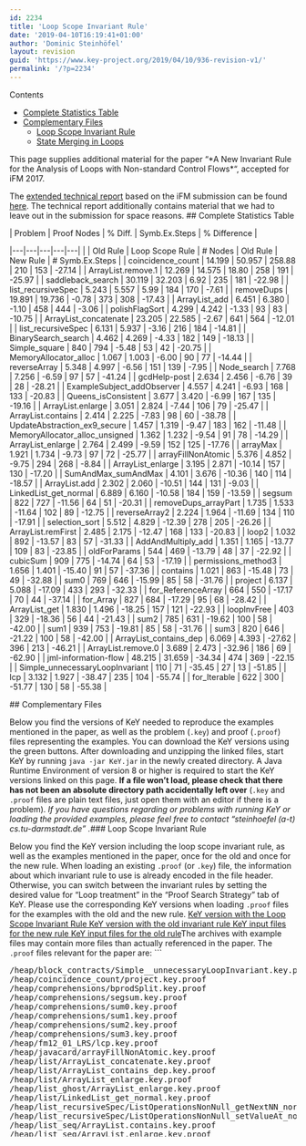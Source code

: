 ```yaml
---
id: 2234
title: 'Loop Scope Invariant Rule'
date: '2019-04-10T16:19:41+01:00'
author: 'Dominic Steinhöfel'
layout: revision
guid: 'https://www.key-project.org/2019/04/10/936-revision-v1/'
permalink: '/?p=2234'
---
```


<div class="row"><div class="col-md-3 col-md-push-9"><div class="no_bullets" id="toc_container">Contents

- [Complete Statistics Table](#Complete_Statistics_Table)
- [Complementary Files](#Complementary_Files)
    - [Loop Scope Invariant Rule](#Loop_Scope_Invariant_Rule)
    - [State Merging in Loops](#State_Merging_in_Loops)

</div></div><div class="col-md-9 col-md-pull-3"><span aria-hidden="true" class="glyphicon glyphicon-info-sign"></span>This page supplies additional material for the paper “*A New Invariant Rule for the Analysis of Loops with Non-standard Control Flows*“, accepted for iFM 2017.

The [extended technical report](https://tubiblio.ulb.tu-darmstadt.de/105053/) based on the iFM submission can be found [here](https://tubiblio.ulb.tu-darmstadt.de/105053/). The technical report additionally contains material that we had to leave out in the submission for space reasons. ## <span id="Complete_Statistics_Table">Complete Statistics Table</span>

<style type="text/css">
            table#stats-table th {<br />
                text-align: center;<br />
                border: 0;<br />
                padding: 0;<br />
            }<br />
           table#stats-table thead {<br />
                border-top: 2px solid #ddd;<br />
                border-bottom: 1px solid #ddd;<br />
            }            table#stats-table thead tr:first-child th {<br />
                padding-top: 8px;<br />
            }<br />
            table#stats-table thead tr:last-child th {<br />
                padding-bottom: 8px;<br />
            }<br />
            table#stats-table td {<br />
                text-align: right;<br />
            }<br />
            table#stats-table td:first-child {<br />
                text-align: left;<br />
            }<br />
            table#stats-table .egood {<br />
                color: green;<br />
            }<br />
            table#stats-table .ebad {<br />
                color: red;<br />
            }<br />
            table#stats-table .emedium {<br />
                color: gray;<br />
            }<br />
        </style><div class="table-responsive">| Problem | Proof Nodes | % Diff. | Symb.Ex.Steps | % Difference |
|---|---|---|---|---|
|  | Old Rule | Loop Scope Rule | \# Nodes | Old Rule | New Rule | \# Symb.Ex.Steps |
| coincidence\_count | 14.199 | 50.957 | <span class="ebad">258.88</span> | 210 | 153 | <span class="egood">-27.14</span> |
| ArrayList.remove.1 | 12.269 | 14.575 | <span class="ebad">18.80</span> | 258 | 191 | <span class="egood">-25.97</span> |
| saddleback\_search | 30.119 | 32.203 | <span class="ebad">6.92</span> | 235 | 181 | <span class="egood">-22.98</span> |
| list\_recursiveSpec | 5.243 | 5.557 | <span class="ebad">5.99</span> | 184 | 170 | <span class="egood">-7.61</span> |
| removeDups | 19.891 | 19.736 | <span class="emedium">-0.78</span> | 373 | 308 | <span class="egood">-17.43</span> |
| ArrayList\_add | 6.451 | 6.380 | <span class="emedium">-1.10</span> | 458 | 444 | <span class="egood">-3.06</span> |
| polishFlagSort | 4.299 | 4.242 | <span class="emedium">-1.33</span> | 93 | 83 | <span class="egood">-10.75</span> |
| ArrayList\_concatenate | 23.205 | 22.585 | <span class="emedium">-2.67</span> | 641 | 564 | <span class="egood">-12.01</span> |
| list\_recursiveSpec | 6.131 | 5.937 | <span class="egood">-3.16</span> | 216 | 184 | <span class="egood">-14.81</span> |
| BinarySearch\_search | 4.462 | 4.269 | <span class="egood">-4.33</span> | 182 | 149 | <span class="egood">-18.13</span> |
| Simple\_square | 840 | 794 | <span class="egood">-5.48</span> | 53 | 42 | <span class="egood">-20.75</span> |
| MemoryAllocator\_alloc | 1.067 | 1.003 | <span class="egood">-6.00</span> | 90 | 77 | <span class="egood">-14.44</span> |
| reverseArray | 5.348 | 4.997 | <span class="egood">-6.56</span> | 151 | 139 | <span class="egood">-7.95</span> |
| Node\_search | 7.768 | 7.256 | <span class="egood">-6.59</span> | 97 | 57 | <span class="egood">-41.24</span> |
| gcdHelp-post | 2.634 | 2.456 | <span class="egood">-6.76</span> | 39 | 28 | <span class="egood">-28.21</span> |
| ExampleSubject\_addObserver | 4.557 | 4.241 | <span class="egood">-6.93</span> | 168 | 133 | <span class="egood">-20.83</span> |
| Queens\_isConsistent | 3.677 | 3.420 | <span class="egood">-6.99</span> | 167 | 135 | <span class="egood">-19.16</span> |
| ArrayList.enlarge | 3.051 | 2.824 | <span class="egood">-7.44</span> | 106 | 79 | <span class="egood">-25.47</span> |
| ArrayList.contains | 2.414 | 2.225 | <span class="egood">-7.83</span> | 98 | 60 | <span class="egood">-38.78</span> |
| UpdateAbstraction\_ex9\_secure | 1.457 | 1.319 | <span class="egood">-9.47</span> | 183 | 162 | <span class="egood">-11.48</span> |
| MemoryAllocator\_alloc\_unsigned | 1.362 | 1.232 | <span class="egood">-9.54</span> | 91 | 78 | <span class="egood">-14.29</span> |
| ArrayList\_enlarge | 2.764 | 2.499 | <span class="egood">-9.59</span> | 152 | 125 | <span class="egood">-17.76</span> |
| arrayMax | 1.921 | 1.734 | <span class="egood">-9.73</span> | 97 | 72 | <span class="egood">-25.77</span> |
| arrayFillNonAtomic | 5.376 | 4.852 | <span class="egood">-9.75</span> | 294 | 268 | <span class="egood">-8.84</span> |
| ArrayList\_enlarge | 3.195 | 2.871 | <span class="egood">-10.14</span> | 157 | 130 | <span class="egood">-17.20</span> |
| SumAndMax\_sumAndMax | 4.101 | 3.676 | <span class="egood">-10.36</span> | 140 | 114 | <span class="egood">-18.57</span> |
| ArrayList.add | 2.302 | 2.060 | <span class="egood">-10.51</span> | 144 | 131 | <span class="egood">-9.03</span> |
| LinkedList\_get\_normal | 6.889 | 6.160 | <span class="egood">-10.58</span> | 184 | 159 | <span class="egood">-13.59</span> |
| segsum | 822 | 727 | <span class="egood">-11.56</span> | 64 | 51 | <span class="egood">-20.31</span> |
| removeDups\_arrayPart | 1.735 | 1.533 | <span class="egood">-11.64</span> | 102 | 89 | <span class="egood">-12.75</span> |
| reverseArray2 | 2.224 | 1.964 | <span class="egood">-11.69</span> | 134 | 110 | <span class="egood">-17.91</span> |
| selection\_sort | 5.512 | 4.829 | <span class="egood">-12.39</span> | 278 | 205 | <span class="egood">-26.26</span> |
| ArrayList.remFirst | 2.485 | 2.175 | <span class="egood">-12.47</span> | 168 | 133 | <span class="egood">-20.83</span> |
| loop2 | 1.032 | 892 | <span class="egood">-13.57</span> | 83 | 57 | <span class="egood">-31.33</span> |
| AddAndMultiply\_add | 1.351 | 1.165 | <span class="egood">-13.77</span> | 109 | 83 | <span class="egood">-23.85</span> |
| oldForParams | 544 | 469 | <span class="egood">-13.79</span> | 48 | 37 | <span class="egood">-22.92</span> |
| cubicSum | 909 | 775 | <span class="egood">-14.74</span> | 64 | 53 | <span class="egood">-17.19</span> |
| permissions\_method3 | 1.656 | 1.401 | <span class="egood">-15.40</span> | 91 | 57 | <span class="egood">-37.36</span> |
| contains | 1.021 | 863 | <span class="egood">-15.48</span> | 73 | 49 | <span class="egood">-32.88</span> |
| sum0 | 769 | 646 | <span class="egood">-15.99</span> | 85 | 58 | <span class="egood">-31.76</span> |
| project | 6.137 | 5.088 | <span class="egood">-17.09</span> | 433 | 293 | <span class="egood">-32.33</span> |
| for\_ReferenceArray | 664 | 550 | <span class="egood">-17.17</span> | 70 | 44 | <span class="egood">-37.14</span> |
| for\_Array | 827 | 684 | <span class="egood">-17.29</span> | 95 | 68 | <span class="egood">-28.42</span> |
| ArrayList\_get | 1.830 | 1.496 | <span class="egood">-18.25</span> | 157 | 121 | <span class="egood">-22.93</span> |
| loopInvFree | 403 | 329 | <span class="egood">-18.36</span> | 56 | 44 | <span class="egood">-21.43</span> |
| sum2 | 785 | 631 | <span class="egood">-19.62</span> | 100 | 58 | <span class="egood">-42.00</span> |
| sum1 | 939 | 753 | <span class="egood">-19.81</span> | 85 | 58 | <span class="egood">-31.76</span> |
| sum3 | 820 | 646 | <span class="egood">-21.22</span> | 100 | 58 | <span class="egood">-42.00</span> |
| ArrayList\_contains\_dep | 6.069 | 4.393 | <span class="egood">-27.62</span> | 396 | 213 | <span class="egood">-46.21</span> |
| ArrayList.remove.0 | 3.689 | 2.473 | <span class="egood">-32.96</span> | 186 | 69 | <span class="egood">-62.90</span> |
| jml-information-flow | 48.215 | 31.659 | <span class="egood">-34.34</span> | 474 | 369 | <span class="egood">-22.15</span> |
| Simple\_unnecessaryLoopInvariant | 110 | 71 | <span class="egood">-35.45</span> | 27 | 13 | <span class="egood">-51.85</span> |
| lcp | 3.132 | 1.927 | <span class="egood">-38.47</span> | 235 | 104 | <span class="egood">-55.74</span> |
| for\_Iterable | 622 | 300 | <span class="egood">-51.77</span> | 130 | 58 | <span class="egood">-55.38</span> |

</div>## <span id="Complementary_Files">Complementary Files</span>

Below you find the versions of KeY needed to reproduce the examples mentioned in the paper, as well as the problem (`.key`) and proof (`.proof`) files representing the examples. You can download the KeY versions using the green buttons. After downloading and unzipping the linked files, start KeY by running `java -jar KeY.jar` in the newly created directory. A Java Runtime Environment of version 8 or higher is required to start the KeY versions linked on this page. **If a file won’t load, please check that there has not been an absolute directory path accidentally left over** (`.key` and `.proof` files are plain text files, just open them with an editor if there is a problem). *If you have questions regarding or problems with running KeY or loading the provided examples, please feel free to contact “steinhoefel (a-t) cs.tu-darmstadt.de” .*### <span id="Loop_Scope_Invariant_Rule">Loop Scope Invariant Rule</span>

Below you find the KeY version including the loop scope invariant rule, as well as the examples mentioned in the paper, once for the old and once for the new rule. When loading an existing `.proof` (or `.key`) file, the information about which invariant rule to use is already encoded in the file header. Otherwise, you can switch between the invariant rules by setting the desired value for “Loop treatment” in the “Proof Search Strategy” tab of KeY. Please use the corresponding KeY versions when loading `.proof` files for the examples with the old and the new rule. [<span aria-hidden="true" class="glyphicon glyphicon-download-alt"></span> KeY version with the Loop Scope Invariant Rule](/material/loopscopes/key-2.7_loopScopeInvRule.zip)[<span aria-hidden="true" class="glyphicon glyphicon-download-alt"></span> KeY version with the old invariant rule](/material/loopscopes/key-2.7_oldInvRule.zip)[<span aria-hidden="true" class="glyphicon glyphicon-download-alt"></span> KeY input files for the new rule](/material/loopscopes/loopScopeExamples.zip)[<span aria-hidden="true" class="glyphicon glyphicon-download-alt"></span> KeY input files for the old rule](/material/loopscopes/oldInvRuleExamples.zip)The archives with example files may contain more files than actually referenced in the paper. The `.proof` files relevant for the paper are: ```
<pre style="height: 300px;">/heap/block_contracts/Simple__unnecessaryLoopInvariant.key.proof
/heap/coincidence_count/project.key.proof
/heap/comprehensions/bprodSplit.key.proof
/heap/comprehensions/segsum.key.proof
/heap/comprehensions/sum0.key.proof
/heap/comprehensions/sum1.key.proof
/heap/comprehensions/sum2.key.proof
/heap/comprehensions/sum3.key.proof
/heap/fm12_01_LRS/lcp.key.proof
/heap/javacard/arrayFillNonAtomic.key.proof
/heap/list/ArrayList_concatenate.key.proof
/heap/list/ArrayList_contains_dep.key.proof
/heap/list/ArrayList_enlarge.key.proof
/heap/list_ghost/ArrayList_enlarge.key.proof
/heap/list/LinkedList_get_normal.key.proof
/heap/list_recursiveSpec/ListOperationsNonNull_getNextNN_normal_behavior.key.proof
/heap/list_recursiveSpec/ListOperationsNonNull_setValueAt_normal_behavior.key.proof
/heap/list_seq/ArrayList.contains.key.proof
/heap/list_seq/ArrayList.enlarge.key.proof
/heap/list_seq/ArrayList.remove.0.key.proof
/heap/list_seq/ArrayList.remove.1.key.proof
/heap/observer/ExampleSubject_addObserver.key.proof
/heap/permissions/permissions_method3.key.proof
/heap/removeDups/arrayPart.key.proof
/heap/removeDups/contains.key.proof
/heap/removeDups/removeDup.key.proof
/heap/saddleback_search/Saddleback_search.key.proof
/heap/SemanticSlicing/project.key.proof
/heap/simple/loop2.key.proof
/heap/simple/oldForParams.key.proof
/heap/simple/selection_sort.key.proof
/heap/SmansEtAl/ArrayList_add.key.proof
/heap/vacid0_01_SparseArray/MemoryAllocator_alloc.key.proof
/heap/vacid0_01_SparseArray/MemoryAllocator_alloc_unsigned.key.proof
/heap/vstte10_01_SumAndMax/SumAndMax_sumAndMax.key.proof
/heap/vstte10_03_LinkedList/Node_search.key.proof
/heap/vstte10_04_Queens/Queens_isConsistent.key.proof
/heap/WeideEtAl_01_AddAndMultiply/AddAndMultiply_add.key.proof
/heap/WeideEtAl_02_BinarySearch/BinarySearch_search.key.proof
/newBook/09.list_modelfield/ArrayList.add.key.proof
/newBook/09.list_modelfield/ArrayList.remFirst.key.proof
/standard_key/arith/cubicSum.key.proof
/standard_key/arith/euclidean/gcdHelp-post.key.proof
/standard_key/arith/gemplusDecimal/add.key.proof
/standard_key/java_dl/arrayMax.key.proof
/standard_key/java_dl/java5/for_Array.key.proof
/standard_key/java_dl/java5/for_Iterable.key.proof
/standard_key/java_dl/java5/for_ReferenceArray.key.proof
/standard_key/java_dl/jml-free/loopInvFree.key.proof
/standard_key/java_dl/jml-information-flow.key.proof
/standard_key/java_dl/polishFlagSort.key.proof
/standard_key/java_dl/reverseArray2.key.proof
/standard_key/java_dl/reverseArray.key.proof
```

For the manually improved outlier proofs discussed in the paper, the additionally relevant files are `/heap/coincidence_count/project.key.manually-optimized.proof` (in the archive with files for the new rule) and `./standard_key/java_dl/jml-information-flow.key.manually-improved.proof` (in the archive for the old rule). ### <span id="State_Merging_in_Loops">State Merging in Loops</span>

Below you find the KeY version which additionally includes an (experimental) implementation of the discussed state merging approach for loops. There is a “Taclet Option” for setting this technique on or off; it’s accessible by “Options” &gt; “Taclet Options” &gt; “mergeAfterLoopScope”. When loading an existing `.key` or `.proof` file, the option is set according to the specification in the file. The examples contain several `.key` files for starting from scratch with the “partially unrolled find” method discussed in the paper based on different settinsg, as well as finished `.proof` files. [<span aria-hidden="true" class="glyphicon glyphicon-download-alt"></span> KeY version for state merging in loops](/material/loopscopes/key-2.7_loopScopeInvRule-StateMerging.zip)[<span aria-hidden="true" class="glyphicon glyphicon-download-alt"></span> KeY input files for state merging](/material/loopscopes/LoopScopeInvRule-StateMerging-ProofsAndKeYFiles.zip)</div></div>